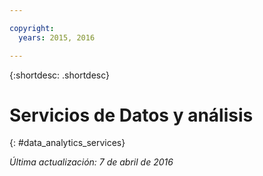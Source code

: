 ```yaml
---

copyright:
  years: 2015, 2016

---
```


{:shortdesc: .shortdesc} 

# Servicios de Datos y análisis
{: #data_analytics_services}

*Última actualización: 7 de abril de 2016*
